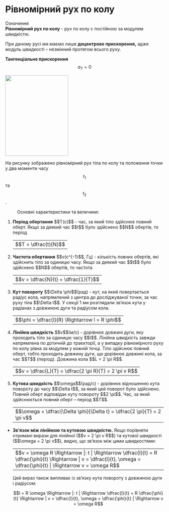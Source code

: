 #  Рiвномiрний рух по колу

<div class="eoz-wrap">
<span class="eoz">Означення</span>
<div class="eoz-text">
<b>Рiвномiрний рух по колу</b> - рух по колу с постiйною за модулем швидкiстю.

При даному русi ми маємо лише <b>доцентрове прискорення,</b> адже модуль швидкостi – незмiнний протягом всього руху.

<b>Тангенцiальне прискорення</b> $$a_T = 0$$
</div>
</div>
<img class="image" width="200" height="255" src="https://rawgit.com/chudaol/ed-era-book-physics/master/images/chapter_3/12.png">

На рисунку зображено рiвномiрний рух тiла по колу та   положення точки у два моменти часу $$t_1$$ та $$t_2$$.


<span class="p1"><p style="margin-left:1cm;">Основнi характеристики та величини:</p></span>
<ol>
<li>
<b>Перiод обертання</b> $$T(c)$$ - час, за який тiло здiйснює повний оберт. Якщо за деякий час $$t$$ було здiйснено $$N$$ обертiв, то перiод

<div class="centered-table-wrapper">
<table class="centered-table">
<tr class="eq">
<td class="eq">
<p1>$$T = \dfrac{t}{N}$$</p1>
</td>
</tr>
</table></div>

</li>
<li>
<b>Частота обертання</b> $$v(c^{-1}$$, Гц) - кiлькiсть повних обертiв, якi здiйснить тiло за одиницю часу. Якщо за деякий час $$t$$ було здiйснено $$N$$ обертiв, то частота

<div class="centered-table-wrapper">
<table class="centered-table">
<tr class="eq">
<td class="eq">
<p1>$$v = \dfrac{N}{t} = \dfrac{1}{T}$$</p1>
</td>
</tr>
</table></div>

</li>
<li>
<b>Кут повороту</b> $$\Delta \phi$$(рад) - кут, на який повертається радiус кола, напрямлений з центра до дослiджуваної точки, за час руху тiла $$\Delta t$$. У секцiї 1 ми розглядали зв’язок кута у радiанах з довжиною дуги та радiусом кола.

<div class="centered-table-wrapper">
<table class="centered-table">
<tr class="eq">
<td class="eq">
<p1>$$\phi = \dfrac{l}{R} \Rightarrow l = R \phi$$</p1>
</td>
</tr>
</table></div>

</li>
<li>
<b>Лiнiйна швидкiсть</b> $$v$$(м/с) - дорiвнює довжинi дуги, яку проходить тiло за одиницю часу $$t$$. Лiнiйна швидкiсть завжди напрямлена по дотичнiй до траєкторiї, а у випадку рiвномiрного руху по колу рiвна за модулем у кожнiй точцi.
Тiло здiйснює повний оберт, тобто проходить довжину дуги, що дорiвнює довжинi кола, за час $$T$$ (перiод). Довжина кола $$L = 2 \pi R$$.

<div class="centered-table-wrapper">
<table class="centered-table">
<tr class="eq">
<td class="eq">
<p1>$$v = \dfrac{L}{T} = \dfrac{2 \pi R}{T} = 2 \pi v R$$</p1>
</td>
</tr>
</table></div>

</li>
<li>
<b>Кутова швидкiсть</b> $$\omega$$(рад/c) - дорiвнює вiдношенню кута повороту до часу $$\Delta t$$, за який цей поворот було здiйснено. Повний оберт вiдповiдає куту повороту $$2 \pi$$. Час, за який здiйснюється повний оберт – перiод $$T$$.

<div class="centered-table-wrapper">
<table class="centered-table">
<tr class="eq">
<td class="eq">
<p1>$$\omega = \dfrac{\Delta \phi}{\Delta t} = \dfrac{2 \pi}{T} = 2 \pi v$$</p1>
</td>
</tr>
</table></div>

</li>
</ol>

<ul>
<li>
<b>Зв’язок мiж лiнiйною та кутовою швидкiстю.</b> Якщо порiвняти отриманi вирази для лiнiйної ($$v = 2 \pi v R$$) та кутової швидкості ($$\omega = 2 \pi v$$), видно, що зв’язок мiж цими швидкостями:

<div class="centered-table-wrapper">
<table class="centered-table">
<tr class="eq">
<td class="eq">
<p1>$$v = \omega R \Rightarrow |: t | \Rightarrow \dfrac{l}{t} = R \dfrac{\phi}{t} \Rightarrow | v = \dfrac{l}{t}, \omega = \dfrac{\phi}{t} | \Rightarrow v = \omega R$$</p1>
</td>
</tr>
</table></div>

Цей вираз також випливає iз зв’язку кута повороту з довжиною дуги i радiусом:
<div align="center">$$l = R \omega \Rightarrow |: t | \Rightarrow \dfrac{l}{t} = R \dfrac{\phi}{t} \Rightarrow | v = \dfrac{l}{t}, \omega = \dfrac{\phi}{t} | \Rightarrow v = \omega R$$</div>
</li>
</ul>